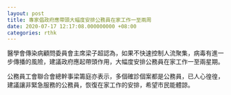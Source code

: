 ```yaml
---
layout: post
title: 專家倡政府應帶頭大幅度安排公務員在家工作一至兩周
date: 2020-07-17 12:17:08.000000000 +08:00
categories: rthk
---
```


醫學會傳染病顧問委員會主席梁子超認為，如果不快速控制人流聚集，病毒有進一步傳播的風險，建議政府應起帶頭作用，大幅度安排公務員在家工作一至兩星期。

公務員工會聯合會總幹事梁籌庭亦表示，多個確診個案都是公務員，已人心徨徨，建議讓非緊急服務的公務員，恢復在家工作的安排，希望市民能體諒。
